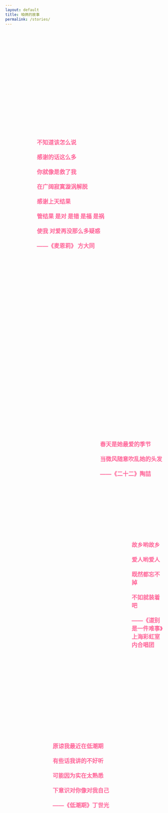 ```yaml
---
layout: default
title: 咱俩的故事
permalink: /stories/
---
```


<style>
  /* 整个容器 */
  .story-container {
    position: relative;
    width: 100%;
    height: 80vh;
    overflow: hidden;
  }

  /* 每个歌词链接的样式 */
  .story-link {
    position: absolute;
    font-size: 18px;
    color: #ff6699;
    text-decoration: none;
    font-weight: bold;
    white-space: pre-line; /* 保留歌词的换行 */
    transition: transform 0.3s ease, color 0.3s ease;
  }

  .story-link:hover {
    transform: scale(1.2);
    color: #ff3366;
  }

  /* 加个缓慢浮动的动画效果 */
  @keyframes float {
    0% { transform: translateY(0px); }
    50% { transform: translateY(-20px); }
    100% { transform: translateY(0px); }
  }
</style>

<div class="story-container">
  <a href="/story1" class="story-link" style="top:10%; left:20%; animation: float 6s ease-in-out infinite;">
    不知道该怎么说<br>
    感谢的话这么多<br>
    你就像是救了我<br>
    在广阔寂寞漩涡解脱<br>
    感谢上天结果<br>
    管结果 是对 是错 是福 是祸<br>
    使我 对爱再没那么多疑惑<br>
    ——《麦恩莉》 方大同
  </a>

  <a href="/story2" class="story-link" style="top:40%; left:60%; animation: float 8s ease-in-out infinite;">
    春天是她最爱的季节<br>
    当微风随意吹乱她的头发<br>
    ——《二十二》陶喆
  </a>

  <a href="/story3" class="story-link" style="top:70%; left:30%; animation: float 10s ease-in-out infinite;">
    原谅我最近在低潮期<br>
    有些话我讲的不好听<br>
    可能因为实在太熟悉<br>
    下意识对你像对我自己<br>
    ——《低潮期》丁世光
  </a>

  <a href="/story4" class="story-link" style="top:50%; left:80%; animation: float 7s ease-in-out infinite;">
    故乡哟故乡<br>
    爱人哟爱人<br>
    既然都忘不掉<br>
    不如就装着吧<br>
    ——《道别是一件难事》上海彩虹室内合唱团
  </a>
</div>
